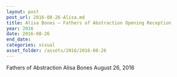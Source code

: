 ```yaml
---
layout: post
post_url: 2016-08-26-Alisa.md
title: Alisa Bones – Fathers of Abstraction Opening Reception
year: 2016
date: 2016-08-26
end_date: 
categories: visual
asset_folder: /assets/2016/2016-08-26
---
```

Fathers of Abstraction
Alisa Bones
August 26, 2016